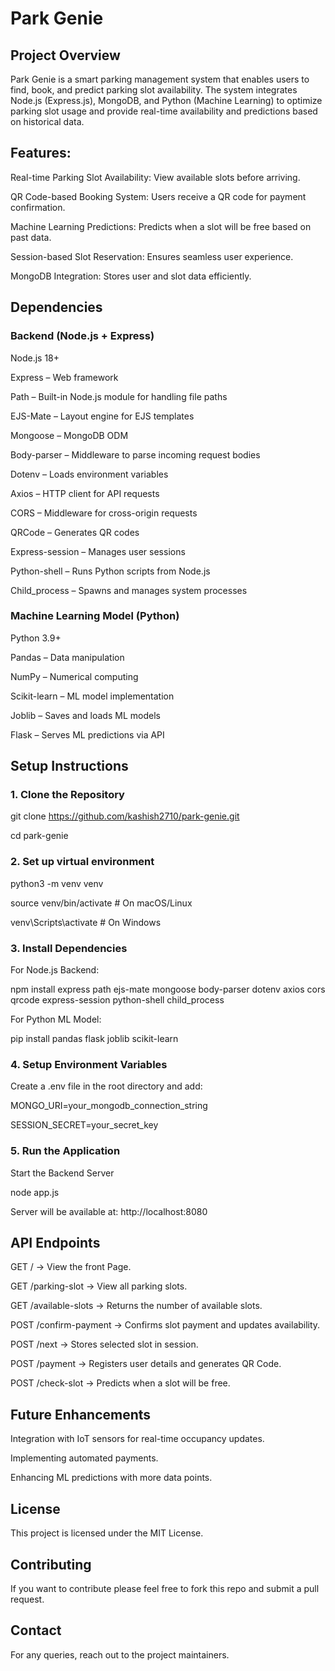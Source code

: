# **Park Genie**

## **Project Overview**

Park Genie is a smart parking management system that enables users to find, book, and predict parking slot availability. The system integrates Node.js (Express.js), MongoDB, and Python (Machine Learning) to optimize parking slot usage and provide real-time availability and predictions based on historical data.

## **Features:**

Real-time Parking Slot Availability: View available slots before arriving.

QR Code-based Booking System: Users receive a QR code for payment confirmation.

Machine Learning Predictions: Predicts when a slot will be free based on past data.

Session-based Slot Reservation: Ensures seamless user experience.

MongoDB Integration: Stores user and slot data efficiently.

## **Dependencies**

### Backend (Node.js + Express)

Node.js 18+

Express – Web framework

Path – Built-in Node.js module for handling file paths

EJS-Mate – Layout engine for EJS templates

Mongoose – MongoDB ODM

Body-parser – Middleware to parse incoming request bodies

Dotenv – Loads environment variables

Axios – HTTP client for API requests

CORS – Middleware for cross-origin requests

QRCode – Generates QR codes

Express-session – Manages user sessions

Python-shell – Runs Python scripts from Node.js

Child_process – Spawns and manages system processes

### Machine Learning Model (Python)

Python 3.9+

Pandas – Data manipulation

NumPy – Numerical computing

Scikit-learn – ML model implementation

Joblib – Saves and loads ML models

Flask – Serves ML predictions via API

## **Setup Instructions**

### 1. Clone the Repository

   git clone https://github.com/kashish2710/park-genie.git
   
   cd park-genie

### 2. Set up virtual environment

   python3 -m venv venv
   
   source venv/bin/activate  # On macOS/Linux
   
   venv\Scripts\activate  # On Windows

### 3. Install Dependencies
   For Node.js Backend:
   
   npm install express path ejs-mate mongoose body-parser dotenv axios cors qrcode express-session python-shell child_process

   
   For Python ML Model:
   
   pip install pandas flask joblib scikit-learn

### 4. Setup Environment Variables

   Create a .env file in the root directory and add:

   MONGO_URI=your_mongodb_connection_string
   
   SESSION_SECRET=your_secret_key

### 5. Run the Application

   Start the Backend Server
   
   node app.js
   
   Server will be available at: http://localhost:8080


## **API Endpoints**

GET / → View the front Page.

GET /parking-slot → View all parking slots.

GET /available-slots → Returns the number of available slots.

POST /confirm-payment → Confirms slot payment and updates availability.

POST /next → Stores selected slot in session.

POST /payment → Registers user details and generates QR Code.

POST /check-slot → Predicts when a slot will be free.

## **Future Enhancements**

Integration with IoT sensors for real-time occupancy updates.

Implementing automated payments.

Enhancing ML predictions with more data points.

## **License**

This project is licensed under the MIT License.

## **Contributing**

If you want to contribute please feel free to fork this repo and submit a pull request.

## **Contact**

For any queries, reach out to the project maintainers.

